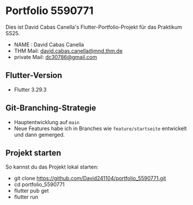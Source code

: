 # Portfolio 5590771

Dies ist David Cabas Canella's Flutter-Portfolio-Projekt für das Praktikum SS25.
- NAME : David Cabas Canella
- THM Mail: david.cabas.canella@mnd.thm.de
- private Mail: dc30786@gmail.com

## Flutter-Version
- Flutter 3.29.3



## Git-Branching-Strategie
- Hauptentwicklung auf `main`
- Neue Features habe ich in Branches wie `feature/startseite` entwickelt und dann gemerged.


## Projekt starten

So kannst du das Projekt lokal starten:


- git clone https://github.com/David241104/portfolio_5590771.git
- cd portfolio_5590771
- flutter pub get
- flutter run